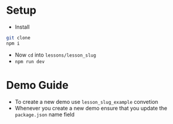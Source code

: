# Setup

- Install

```sh
git clone
npm i
```

- Now `cd` into `lessons/lesson_slug`
- `npm run dev`

# Demo Guide

- To create a new demo use `lesson_slug_example` convetion
- Whenever you create a new demo ensure that you update the `package.json` name field

